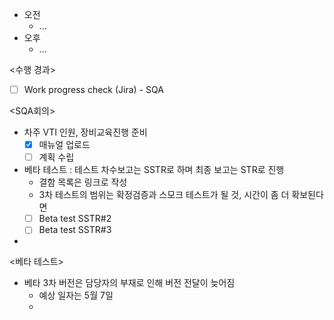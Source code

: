 - 오전
	- ...
- 오후
	- ...

<수행 경과>
- [ ] Work progress check (Jira) - SQA

<SQA회의>
- 차주 VTI 인원, 장비교육진행 준비
	- [x] 매뉴얼 업로드
	- [ ] 계획 수립
- 베타 테스트 : 테스트 차수보고는 SSTR로 하며 최종 보고는 STR로 진행
	- 결함 목록은 링크로 작성
	- 3차 테스트의 범위는 확정검증과 스모크 테스트가 될 것, 시간이 좀 더 확보된다면 
	- [ ] Beta test SSTR#2
	- [ ] Beta test SSTR#3
- 

<베타 테스트>
- 베타 3차 버전은 담당자의 부재로 인해 버전 전달이 늦어짐
	- 예상 일자는 5월 7일
	- 